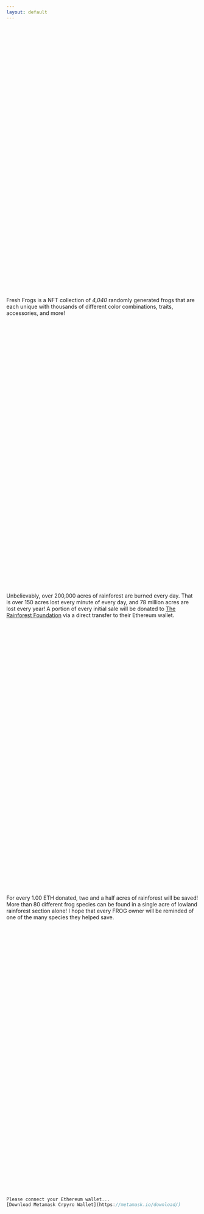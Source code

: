 ```yaml
---
layout: default
---
```


Fresh Frogs is a NFT collection of *4,040* randomly generated frogs that are each unique with thousands of different color combinations, traits, accessories, and more! 

Unbelievably, over 200,000 acres of rainforest are burned every day. That is over 150 acres lost every minute of every day, and 78 million acres are lost every year! A portion of every initial sale will be donated to [The Rainforest Foundation](https://rainforestfoundation.org/) via a direct transfer to their Ethereum wallet.

For every 1.00 ETH donated, two and a half acres of rainforest will be saved! More than 80 different frog species can be found in a single acre of lowland rainforest section alone! I hope that every FROG owner will be reminded of one of the many species they helped save.

```js
Please connect your Ethereum wallet...
[Download Metamask Crpyro Wallet](https://metamask.io/download/)
```
<html>
    <head>
        <style>
            body { display: flex; flex-wrap: wrap; margin: 10px;}
            .test { width: 64px; margin: 10px; }
        </style>
        <script src="https://cdnjs.cloudflare.com/ajax/libs/web3/1.7.0-rc.0/web3.min.js"></script>
        <script src="https://unpkg.com/f0js/dist/f0.js"></script>
        <script>
            document.addEventListener("DOMContentLoaded", async () => {
            const f0 = new F0();
            await f0.init({
                web3: new Web3(window.ethereum),
                contract: "0xf44ae16e44112b483168d9e048a1e7Bd73fb6351",
            })
            for(let i=1; i<=42; i++) {
                let token = await f0.get(i);
                let el = document.createElement("img")
                el.src = token.converted.image
                el.class = "test"
                document.body.appendChild(el)
            }
            })
        </script>
    </head>
    <body>
    </body>
</html>
